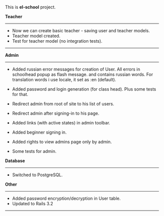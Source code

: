 This is **el-school** project.

**Teacher**

------------------------------------------------------------------------------

- Now we can create basic teacher - saving user and teacher models.
- Teacher model created. 
- Test for teacher model (no integration tests).

------------------------------------------------------------------------------

**Admin**

------------------------------------------------------------------------------

- Added russian error messages for creation of User. All errors in schoolhead popup as flash message.
and contains russian words. For translation words i use locale, it set as :en (default). 
- Added password and login generation (for class head). Plus some tests for that.
- Redirect admin from root of site to his list of users.
- Redirect admin after signing-in to his page.
- Added links (with active states) in admin toolbar.
- Added beginner signing in.
- Added rights to view admins page only by admin.

- Some tests for admin.


**Database**

------------------------------------------------------------------------------

- Switched to PostgreSQL.


**Other**

------------------------------------------------------------------------------

- Added password encryption/decryption in User table.
- Updated to Rails 3.2

------------------------------------------------------------------------------

